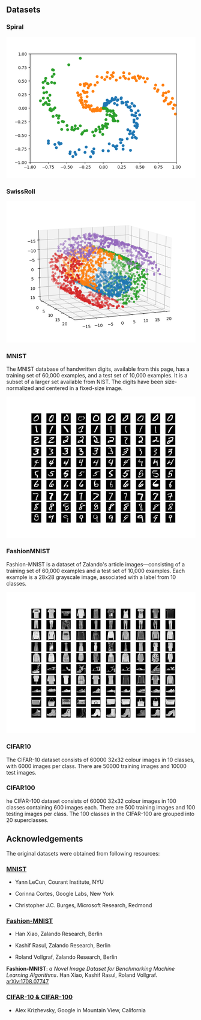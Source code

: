 ## Datasets
### Spiral
<p align="center">
  <img src="/assets/spiral.png">
</p>

### SwissRoll
<p align="center">
  <img src="/assets/swiss_roll.png">
</p>

### MNIST
The MNIST database of handwritten digits, available from this page, has a training set of 60,000 examples, and a test set of 10,000 examples. It is a subset of a larger set available from NIST. The digits have been size-normalized and centered in a fixed-size image. 
<p align="center">
  <img src="/assets/mnist_data.png">
</p>

### FashionMNIST
Fashion-MNIST is a dataset of Zalando's article images—consisting of a training set of 60,000 examples and a test set of 10,000 examples. Each example is a 28x28 grayscale image, associated with a label from 10 classes. 
<p align="center">
  <img src="/assets/fashion_mnist_data.png">
</p>

### CIFAR10
The CIFAR-10 dataset consists of 60000 32x32 colour images in 10 classes, with 6000 images per class. There are 50000 training images and 10000 test images. 

### CIFAR100
he CIFAR-100 dataset consists of 60000 32x32 colour images in 100 classes containing 600 images each. There are 500 training images and 100 testing images per class. The 100 classes in the CIFAR-100 are grouped into 20 superclasses. 

## Acknowledgements
The original datasets were obtained from following resources:

### [MNIST](http://yann.lecun.com/exdb/mnist/)
* Yann LeCun, Courant Institute, NYU

* Corinna Cortes, Google Labs, New York

* Christopher J.C. Burges, Microsoft Research, Redmond

### [Fashion-MNIST](https://github.com/zalandoresearch/fashion-mnist)
* Han Xiao, Zalando Research, Berlin

* Kashif Rasul, Zalando Research, Berlin 

* Roland Vollgraf, Zalando Research, Berlin

**Fashion-MNIST**: *a Novel Image Dataset for Benchmarking Machine Learning Algorithms*. Han Xiao, Kashif Rasul, Roland Vollgraf. [arXiv:1708.07747](http://arxiv.org/abs/1708.07747)

### [CIFAR-10 & CIFAR-100](https://www.cs.toronto.edu/~kriz/cifar.html)
* Alex Krizhevsky, Google in Mountain View, California
